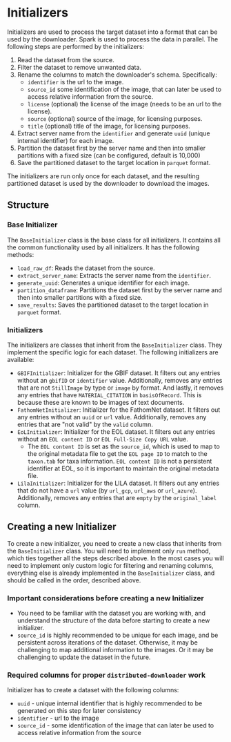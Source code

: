 # Initializers

Initializers are used to process the target dataset into a format that can be used by the downloader.
Spark is used to process the data in parallel.
The following steps are performed by the initializers:

1. Read the dataset from the source.
2. Filter the dataset to remove unwanted data.
3. Rename the columns to match the downloader's schema. Specifically:
    - `identifier` is the url to the image.
    - `source_id` some identification of the image, that can later be used to access relative information from the
      source.
    - `license` (optional) the license of the image (needs to be an url to the license).
    - `source` (optional) source of the image, for licensing purposes.
    - `title` (optional) title of the image, for licensing purposes.
4. Extract server name from the `identifier` and generate `uuid` (unique internal identifier) for each image.
5. Partition the dataset first by the server name and then into smaller partitions with a fixed size (can be configured,
   default is 10,000)
6. Save the partitioned dataset to the target location in `parquet` format.

The initializers are run only once for each dataset, and the resulting partitioned dataset is used by the downloader to
download the images.

## Structure

### Base Initializer

The `BaseInitializer` class is the base class for all initializers. It contains all the common functionality used by all
initializers.
It has the following methods:

- `load_raw_df`: Reads the dataset from the source.
- `extract_server_name`: Extracts the server name from the `identifier`.
- `generate_uuid`: Generates a unique identifier for each image.
- `partition_dataframe`: Partitions the dataset first by the server name and then into smaller partitions with a fixed
  size.
- `save_results`: Saves the partitioned dataset to the target location in `parquet` format.

### Initializers

The initializers are classes that inherit from the `BaseInitializer` class. They implement the specific logic for each
dataset.
The following initializers are available:

- `GBIFInitializer`: Initializer for the GBIF dataset. It filters out any entries without an `gbifID` or `identifier`
  value.
  Additionally, removes any entries that are not `StillImage` by type or `image` by format.
  And lastly, it removes any entries that have `MATERIAL_CITATION` in `basisOfRecord`. This is because these are known to be images of text documents.
- `FathomNetInitializer`: Initializer for the FathomNet dataset. It filters out any entries without an `uuid` or `url`
  value.
  Additionally, removes any entries that are "not valid" by the `valid` column.
- `EoLInitializer`: Initializer for the EOL dataset. It filters out any entries without an `EOL content ID` or
  `EOL Full-Size Copy URL` value.
    - The `EOL content ID` is set as the `source_id`, which is used to map to the original metadata file to get the `EOL page ID` to match to the `taxon.tab` for taxa information. `EOL content ID` is not a persistent identifier at EOL, so it is important to maintain the original metadata file.
- `LilaInitializer`: Initializer for the LILA dataset. It filters out any entries that do not have a `url` value (by
  `url_gcp`, `url_aws` or `url_azure`).
  Additionally, removes any entries that are `empty` by the `original_label` column.

## Creating a new Initializer

To create a new initializer, you need to create a new class that inherits from the `BaseInitializer` class.
You will need to implement only `run` method, which ties together all the steps described above.
In the most cases you will need to implement only custom logic for filtering and renaming columns, everything else is
already implemented in the `BaseInitializer` class, and should be called in the order, described above.

### Important considerations before creating a new Initializer

- You need to be familiar with the dataset you are working with, and understand the structure of the data before
  starting to create a new initializer.
- `source_id` is highly recommended to be unique for each image, and be persistent across iterations of the dataset.
  Otherwise, it may be challenging to map additional information to the images. Or it may be challenging to update the
  dataset in the future.

### Required columns for proper `distributed-downloader` work

Initializer has to create a dataset with the following columns:
- `uuid` - unique internal identifier that is highly recommended to be generated on this step for later consistency
- `identifier` - url to the image
- `source_id` - some identification of the image that can later be used to access relative information from the
  source
